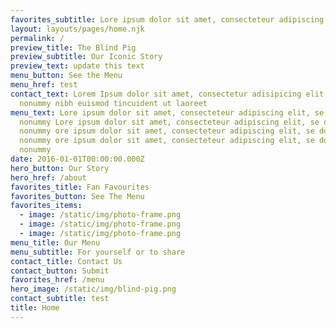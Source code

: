 ```yaml
---
favorites_subtitle: Lore ipsum dolor sit amet, consecteteur adipiscing elit
layout: layouts/pages/home.njk
permalink: /
preview_title: The Blind Pig
preview_subtitle: Our Iconic Story
preview_text: update this text
menu_button: See the Menu
menu_href: test
contact_text: Lorem Ipsum dolor sit amet, consectetur adisipicing elit, sed diam
  nonummy nibh euismod tincuident ut laoreet
menu_text: Lore ipsum dolor sit amet, consecteteur adipiscing elit, se ddiam
  nonummy Lore ipsum dolor sit amet, consecteteur adipiscing elit, se ddiam
  nonummy ore ipsum dolor sit amet, consecteteur adipiscing elit, se ddiam
  nonummy ore ipsum dolor sit amet, consecteteur adipiscing elit, se ddiam
  nonummy
date: 2016-01-01T00:00:00.000Z
hero_button: Our Story
hero_href: /about
favorites_title: Fan Favourites
favorites_button: See The Menu
favorites_items:
  - image: /static/img/photo-frame.png
  - image: /static/img/photo-frame.png
  - image: /static/img/photo-frame.png
menu_title: Our Menu
menu_subtitle: For yourself or to share
contact_title: Contact Us
contact_button: Submit
favorites_href: /menu
hero_image: /static/img/blind-pig.png
contact_subtitle: test
title: Home
---
```

